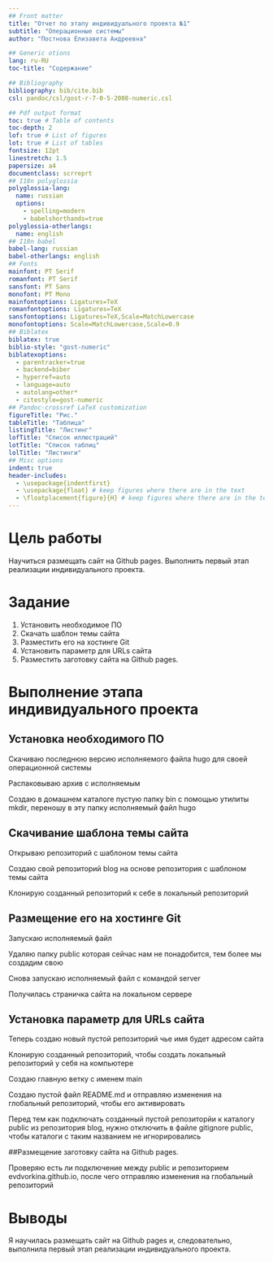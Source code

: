 ```yaml
---
## Front matter
title: "Отчет по этапу индивидуального проекта №1"
subtitle: "Операционные системы"
author: "Постнова Елизавета Андреевна"

## Generic otions
lang: ru-RU
toc-title: "Содержание"

## Bibliography
bibliography: bib/cite.bib
csl: pandoc/csl/gost-r-7-0-5-2008-numeric.csl

## Pdf output format
toc: true # Table of contents
toc-depth: 2
lof: true # List of figures
lot: true # List of tables
fontsize: 12pt
linestretch: 1.5
papersize: a4
documentclass: scrreprt
## I18n polyglossia
polyglossia-lang:
  name: russian
  options:
	- spelling=modern
	- babelshorthands=true
polyglossia-otherlangs:
  name: english
## I18n babel
babel-lang: russian
babel-otherlangs: english
## Fonts
mainfont: PT Serif
romanfont: PT Serif
sansfont: PT Sans
monofont: PT Mono
mainfontoptions: Ligatures=TeX
romanfontoptions: Ligatures=TeX
sansfontoptions: Ligatures=TeX,Scale=MatchLowercase
monofontoptions: Scale=MatchLowercase,Scale=0.9
## Biblatex
biblatex: true
biblio-style: "gost-numeric"
biblatexoptions:
  - parentracker=true
  - backend=biber
  - hyperref=auto
  - language=auto
  - autolang=other*
  - citestyle=gost-numeric
## Pandoc-crossref LaTeX customization
figureTitle: "Рис."
tableTitle: "Таблица"
listingTitle: "Листинг"
lofTitle: "Список иллюстраций"
lotTitle: "Список таблиц"
lolTitle: "Листинги"
## Misc options
indent: true
header-includes:
  - \usepackage{indentfirst}
  - \usepackage{float} # keep figures where there are in the text
  - \floatplacement{figure}{H} # keep figures where there are in the text
---
```


# Цель работы

Научиться размещать сайт на Github pages. Выполнить первый этап реализации индивидуального проекта.

# Задание

1. Установить необходимое ПО
2. Скачать шаблон темы сайта
3. Разместить его на хостинге Git
4. Установить параметр для URLs сайта
5. Разместить заготовку сайта на Github pages.

# Выполнение этапа индивидуального проекта

## Установка необходимого ПО

Скачиваю последнюю версию исполняемого файла hugo для своей операционной системы

Распаковываю архив с исполняемым

Создаю в домашнем каталоге пустую папку bin с помощью утилиты mkdir, переношу в эту папку исполняемый файл hugo

## Скачивание шаблона темы сайта

Открываю репозиторий с шаблоном темы сайта

Создаю свой репозиторий blog на основе репозитория с шаблоном темы сайта

Клонирую созданный репозиторий к себе в локальный репозиторий

## Размещение его на хостинге Git

Запускаю исполняемый файл 

Удаляю папку public которая сейчас нам не понадобится, тем более мы создадим свою

Снова запускаю исполняемый файл с командой server 

Получилась страничка сайта на локальном серверe

## Установка параметр для URLs сайта

Теперь создаю новый пустой репозиторий чье имя будет адресом сайта 

Клонирую созданный репозиторий, чтобы создать локальный репозиторий у себя на компьютере

Создаю главную ветку с именем main 

Создаю пустой файл README.md и отправляю изменения на глобальный репозиторий, чтобы его активировать 

Перед тем как подключать созданный пустой репозиторйи к каталогу public из репозитория blog, нужно отключить в файле gitignore public, чтобы каталоги с таким названием не игнорировались

##Размещение заготовку сайта на Github pages.

Проверяю есть ли подключение между public и репозиторием evdvorkina.github.io, после чего отправляю изменения на глобальный репозиторий

# Выводы

Я научилась размещать сайт на Github pages и, следовательно, выполнила первый этап реализации индивидуального проекта.
